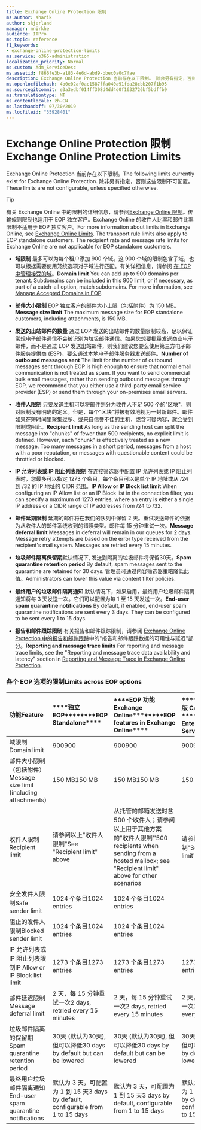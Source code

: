 ```yaml
---
title: Exchange Online Protection 限制
ms.author: sharik
author: skjerland
manager: mnirkhe
audience: ITPro
ms.topic: reference
f1_keywords:
- exchange-online-protection-limits
ms.service: o365-administration
localization_priority: Normal
ms.custom: Adm_ServiceDesc
ms.assetid: f866fe3b-a183-4e6d-abd9-bbec0a0c7fae
description: Exchange Online Protection 当前存在以下限制。 除非另有指定，否则这些限制不可配置。
ms.openlocfilehash: 4b0e02af0ac1587ffa040a91fda28cbb207f1b95
ms.sourcegitcommit: e3a3edbf014ff308d4dd4d0f1632726bf5bdffb9
ms.translationtype: MT
ms.contentlocale: zh-CN
ms.lasthandoff: 07/30/2019
ms.locfileid: "35928401"
---
```

# <a name="exchange-online-protection-limits"></a><span data-ttu-id="a89c0-104">Exchange Online Protection 限制</span><span class="sxs-lookup"><span data-stu-id="a89c0-104">Exchange Online Protection Limits</span></span>

<span data-ttu-id="a89c0-105">Exchange Online Protection 当前存在以下限制。</span><span class="sxs-lookup"><span data-stu-id="a89c0-105">The following limits currently exist for Exchange Online Protection.</span></span> <span data-ttu-id="a89c0-106">除非另有指定，否则这些限制不可配置。</span><span class="sxs-lookup"><span data-stu-id="a89c0-106">These limits are not configurable, unless specified otherwise.</span></span> 
  
> [!TIP]
> <span data-ttu-id="a89c0-p103">有关 Exchange Online 中的限制的详细信息，请参阅[Exchange Online 限制](../exchange-online-service-description/exchange-online-limits.md)。传输规则限制也适用于 EOP 独立客户。Exchange Online 的收件人比率和邮件比率限制不适用于 EOP 独立客户。</span><span class="sxs-lookup"><span data-stu-id="a89c0-p103">For more information about limits in Exchange Online, see [Exchange Online Limits](../exchange-online-service-description/exchange-online-limits.md). The transport rule limits also apply to EOP standalone customers. The recipient rate and message rate limits for Exchange Online are not applicable for EOP standalone customers.</span></span> 
  
- <span data-ttu-id="a89c0-p104">**域限制** 最多可以为每个租户添加 900 个域。这 900 个域的限制包含子域，也可以根据需要使用笼统选项对子域进行匹配。有关详细信息，请参阅 [在 EOP 中管理接受的域](https://go.microsoft.com/fwlink/p/?LinkId=282239)。</span><span class="sxs-lookup"><span data-stu-id="a89c0-p104">**Domain limit** You can add up to 900 domains per tenant. Subdomains can be included in this 900 limit, or if necessary, as part of a catch-all option, match subdomains. For more information, see [Manage Accepted Domains in EOP](https://go.microsoft.com/fwlink/p/?LinkId=282239).</span></span>
    
- <span data-ttu-id="a89c0-113">**邮件大小限制** EOP 独立客户的邮件大小上限（包括附件）为 150 MB。</span><span class="sxs-lookup"><span data-stu-id="a89c0-113">**Message size limit** The maximum message size for EOP standalone customers, including attachments, is 150 MB.</span></span> 
    
- <span data-ttu-id="a89c0-p105">**发送的出站邮件的数量** 通过 EOP 发送的出站邮件的数量限制较高，足以保证常规电子邮件通信不会被识别为垃圾邮件通信。如果您想要批量发送商业电子邮件，而不是通过 EOP 发送出站邮件，则我们建议您要么使用第三方电子邮件服务提供商 (ESP)，要么通过本地电子邮件服务器发送邮件。</span><span class="sxs-lookup"><span data-stu-id="a89c0-p105">**Number of outbound messages sent** The limit for the number of outbound messages sent through EOP is high enough to ensure that normal email communication is not treated as spam. If you want to send commercial bulk email messages, rather than sending outbound messages through EOP, we recommend that you either use a third-party email service provider (ESP) or send them through your on-premises email servers.</span></span> 
    
- <span data-ttu-id="a89c0-p106">**收件人限制** 只要发送主机可以将邮件划分为收件人不足 500 个的"区块"，则对限制没有明确的定义。但是，每个"区块"将被有效地视为一封新邮件。邮件如果在短时间里聚集过多、或来自信誉不佳的主机，或含可疑内容，就会受到限制或阻止。</span><span class="sxs-lookup"><span data-stu-id="a89c0-p106">**Recipient limit** As long as the sending host can split the message into "chunks" of fewer than 500 recipients, no explicit limit is defined. However, each "chunk" is effectively treated as a new message. Too many messages in a short period, messages from a host with a poor reputation, or messages with questionable content could be throttled or blocked.</span></span> 
    
- <span data-ttu-id="a89c0-119">**IP 允许列表或 IP 阻止列表限制** 在连接筛选器中配置 IP 允许列表或 IP 阻止列表时，您最多可以指定 1273 个条目，每个条目可以是单个 IP 地址或从 /24 到 /32 的 IP 地址的 CIDR 范围。</span><span class="sxs-lookup"><span data-stu-id="a89c0-119">**IP Allow or IP Block list limit** When configuring an IP Allow list or an IP Block list in the connection filter, you can specify a maximum of 1273 entries, where an entry is either a single IP address or a CIDR range of IP addresses from /24 to /32.</span></span> 
    
- <span data-ttu-id="a89c0-p107">**邮件延期限制** 延期的邮件将在我们的队列中保留 2 天。重试发送邮件的依据为从收件人的邮件系统收到的错误类型。邮件每 15 分钟重试一次。</span><span class="sxs-lookup"><span data-stu-id="a89c0-p107">**Message deferral limit** Messages in deferral will remain in our queues for 2 days. Message retry attempts are based on the error type received from the recipient's mail system. Messages are retried every 15 minutes.</span></span> 
    
- <span data-ttu-id="a89c0-123">**垃圾邮件隔离保留期**默认情况下, 发送到隔离的垃圾邮件将保留30天。</span><span class="sxs-lookup"><span data-stu-id="a89c0-123">**Spam quarantine retention period** By default, spam messages sent to the quarantine are retained for 30 days.</span></span> <span data-ttu-id="a89c0-124">管理员可通过内容筛选器策略降低此值。</span><span class="sxs-lookup"><span data-stu-id="a89c0-124">Administrators can lower this value via content filter policies.</span></span> 
    
- <span data-ttu-id="a89c0-p109">**最终用户的垃圾邮件隔离通知** 默认情况下，如果启用，最终用户垃圾邮件隔离通知将每 3 天发送一次。它们可以配置为每 1 至 15 天发送一次。</span><span class="sxs-lookup"><span data-stu-id="a89c0-p109">**End-user spam quarantine notifications** By default, if enabled, end-user spam quarantine notifications are sent every 3 days. They can be configured to be sent every 1 to 15 days.</span></span> 
    
- <span data-ttu-id="a89c0-127">**报告和邮件跟踪限制** 有关报告和邮件跟踪限制，请参阅 [Exchange Online Protection 中的报告和邮件跟踪](https://go.microsoft.com/fwlink/?LinkId=394248)中的"报告和邮件跟踪数据的可用性与延迟"部分。</span><span class="sxs-lookup"><span data-stu-id="a89c0-127">**Reporting and message trace limits** For reporting and message trace limits, see the "Reporting and message trace data availability and latency" section in [Reporting and Message Trace in Exchange Online Protection](https://go.microsoft.com/fwlink/?LinkId=394248).</span></span>
    
### <a name="limits-across-eop-options"></a><span data-ttu-id="a89c0-128">各个 EOP 选项的限制</span><span class="sxs-lookup"><span data-stu-id="a89c0-128">Limits across EOP options</span></span>

|<span data-ttu-id="a89c0-129">**功能**</span><span class="sxs-lookup"><span data-stu-id="a89c0-129">**Feature**</span></span>|<span data-ttu-id="a89c0-130">\*\*\*\*独立 EOP\*\*\*\*</span><span class="sxs-lookup"><span data-stu-id="a89c0-130">\*\*\*\*EOP Standalone\*\*\*\*</span></span>|<span data-ttu-id="a89c0-131">\*\*\*\*EOP 功能Exchange Online\*\*\*\*</span><span class="sxs-lookup"><span data-stu-id="a89c0-131">\*\*\*\*EOP features in Exchange Online\*\*\*\*</span></span>|<span data-ttu-id="a89c0-132">\*\*\*\*Exchange 企业版 CAL 带服务\*\*\*\*</span><span class="sxs-lookup"><span data-stu-id="a89c0-132">\*\*\*\*Exchange Enterprise CAL with Services\*\*\*\*</span></span>|
|:-----|:-----|:-----|:-----|
|<span data-ttu-id="a89c0-133">域限制</span><span class="sxs-lookup"><span data-stu-id="a89c0-133">Domain limit</span></span>  <br/> |<span data-ttu-id="a89c0-134">900</span><span class="sxs-lookup"><span data-stu-id="a89c0-134">900</span></span>  <br/> |<span data-ttu-id="a89c0-135">900</span><span class="sxs-lookup"><span data-stu-id="a89c0-135">900</span></span>  <br/> |<span data-ttu-id="a89c0-136">900</span><span class="sxs-lookup"><span data-stu-id="a89c0-136">900</span></span>  <br/> |
|<span data-ttu-id="a89c0-137">邮件大小限制（包括附件）</span><span class="sxs-lookup"><span data-stu-id="a89c0-137">Message size limit (including attachments)</span></span>  <br/> |<span data-ttu-id="a89c0-138">150 MB</span><span class="sxs-lookup"><span data-stu-id="a89c0-138">150 MB</span></span>  <br/> |<span data-ttu-id="a89c0-139">150 MB</span><span class="sxs-lookup"><span data-stu-id="a89c0-139">150 MB</span></span>  <br/> |<span data-ttu-id="a89c0-140">150 MB</span><span class="sxs-lookup"><span data-stu-id="a89c0-140">150 MB</span></span>  <br/> |
|<span data-ttu-id="a89c0-141">收件人限制</span><span class="sxs-lookup"><span data-stu-id="a89c0-141">Recipient limit</span></span>  <br/> |<span data-ttu-id="a89c0-142">请参阅以上"收件人限制"</span><span class="sxs-lookup"><span data-stu-id="a89c0-142">See "Recipient limit" above</span></span>  <br/> |<span data-ttu-id="a89c0-143">从托管的邮箱发送时含 500 个收件人；请参阅以上用于其他方案的"收件人限制''</span><span class="sxs-lookup"><span data-stu-id="a89c0-143">500 recipients when sending from a hosted mailbox; see "Recipient limit" above for other scenarios</span></span>  <br/> |<span data-ttu-id="a89c0-144">请参阅以上"收件人限制"</span><span class="sxs-lookup"><span data-stu-id="a89c0-144">See "Recipient limit" above</span></span>  <br/> |
|<span data-ttu-id="a89c0-145">安全发件人限制</span><span class="sxs-lookup"><span data-stu-id="a89c0-145">Safe sender limit</span></span>  <br/> |<span data-ttu-id="a89c0-146">1024 个条目</span><span class="sxs-lookup"><span data-stu-id="a89c0-146">1024 entries</span></span>  <br/> |<span data-ttu-id="a89c0-147">1024 个条目</span><span class="sxs-lookup"><span data-stu-id="a89c0-147">1024 entries</span></span>  <br/> ||
|<span data-ttu-id="a89c0-148">阻止的发件人限制</span><span class="sxs-lookup"><span data-stu-id="a89c0-148">Blocked sender limit</span></span>  <br/> |<span data-ttu-id="a89c0-149">1024 个条目</span><span class="sxs-lookup"><span data-stu-id="a89c0-149">1024 entries</span></span>  <br/> |<span data-ttu-id="a89c0-150">1024 个条目</span><span class="sxs-lookup"><span data-stu-id="a89c0-150">1024 entries</span></span>  <br/> ||
|<span data-ttu-id="a89c0-151">IP 允许列表或 IP 阻止列表限制</span><span class="sxs-lookup"><span data-stu-id="a89c0-151">IP Allow or IP Block list limit</span></span>  <br/> |<span data-ttu-id="a89c0-152">1273 个条目</span><span class="sxs-lookup"><span data-stu-id="a89c0-152">1273 entries</span></span>  <br/> |<span data-ttu-id="a89c0-153">1273 个条目</span><span class="sxs-lookup"><span data-stu-id="a89c0-153">1273 entries</span></span>  <br/> |<span data-ttu-id="a89c0-154">1273 个条目</span><span class="sxs-lookup"><span data-stu-id="a89c0-154">1273 entries</span></span>  <br/> |
|<span data-ttu-id="a89c0-155">邮件延迟限制</span><span class="sxs-lookup"><span data-stu-id="a89c0-155">Message deferral limit</span></span>  <br/> |<span data-ttu-id="a89c0-156">2 天，每 15 分钟重试一次</span><span class="sxs-lookup"><span data-stu-id="a89c0-156">2 days, retried every 15 minutes</span></span>  <br/> |<span data-ttu-id="a89c0-157">2 天，每 15 分钟重试一次</span><span class="sxs-lookup"><span data-stu-id="a89c0-157">2 days, retried every 15 minutes</span></span>  <br/> |<span data-ttu-id="a89c0-158">2 天，每 15 分钟重试一次</span><span class="sxs-lookup"><span data-stu-id="a89c0-158">2 days, retried every 15 minutes</span></span>  <br/> |
|<span data-ttu-id="a89c0-159">垃圾邮件隔离的保留期</span><span class="sxs-lookup"><span data-stu-id="a89c0-159">Spam quarantine retention period</span></span>  <br/> |<span data-ttu-id="a89c0-160">30天 (默认为30天), 但可以降低</span><span class="sxs-lookup"><span data-stu-id="a89c0-160">30 days by default but can be lowered</span></span>  <br/> |<span data-ttu-id="a89c0-161">30天 (默认为30天), 但可以降低</span><span class="sxs-lookup"><span data-stu-id="a89c0-161">30 days by default but can be lowered</span></span>  <br/> |<span data-ttu-id="a89c0-162">30天 (默认为30天), 但可以降低</span><span class="sxs-lookup"><span data-stu-id="a89c0-162">30 days by default but can be lowered</span></span>  <br/> |
|<span data-ttu-id="a89c0-163">最终用户垃圾邮件隔离通知</span><span class="sxs-lookup"><span data-stu-id="a89c0-163">End-user spam quarantine notifications</span></span>  <br/> |<span data-ttu-id="a89c0-164">默认为 3 天，可配置为 1 到 15 天</span><span class="sxs-lookup"><span data-stu-id="a89c0-164">3 days by default, configurable from 1 to 15 days</span></span>  <br/> |<span data-ttu-id="a89c0-165">默认为 3 天，可配置为 1 到 15 天</span><span class="sxs-lookup"><span data-stu-id="a89c0-165">3 days by default, configurable from 1 to 15 days</span></span>  <br/> |<span data-ttu-id="a89c0-166">默认为 3 天，可配置为 1 到 15 天</span><span class="sxs-lookup"><span data-stu-id="a89c0-166">3 days by default, configurable from 1 to 15 days</span></span>  <br/> |
   

